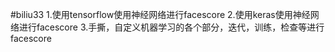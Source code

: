#biliu33
1.使用tensorflow使用神经网络进行facescore
2.使用keras使用神经网络进行facescore
3.手撕，自定义机器学习的各个部分，迭代，训练，检查等进行facescore
